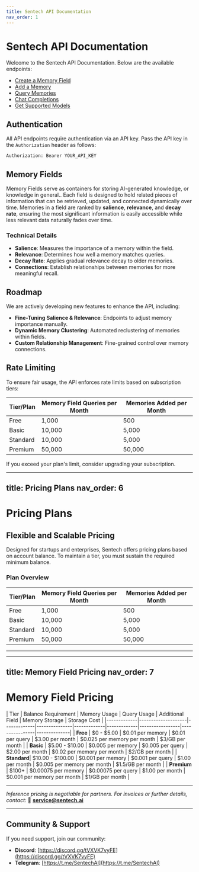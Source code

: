 ```yaml
---
title: Sentech API Documentation
nav_order: 1
---
```


# Sentech API Documentation

Welcome to the Sentech API Documentation. Below are the available endpoints:

- [Create a Memory Field](create-memory-field.md)
- [Add a Memory](add-memory.md)
- [Query Memories](query-memories.md)
- [Chat Completions](chat-completions.md)
- [Get Supported Models](supported-models.md)

## Authentication

All API endpoints require authentication via an API key. Pass the API key in the `Authorization` header as follows:

```sh
Authorization: Bearer YOUR_API_KEY
```

## Memory Fields

Memory Fields serve as containers for storing AI-generated knowledge, or knowledge in general.. Each field is designed to hold related pieces of information that can be retrieved, updated, and connected dynamically over time. Memories in a field are ranked by **salience**, **relevance**, and **decay rate**, ensuring the most significant information is easily accessible while less relevant data naturally fades over time.

### Technical Details
- **Salience**: Measures the importance of a memory within the field.
- **Relevance**: Determines how well a memory matches queries.
- **Decay Rate**: Applies gradual relevance decay to older memories.
- **Connections**: Establish relationships between memories for more meaningful recall.

## Roadmap

We are actively developing new features to enhance the API, including:

- **Fine-Tuning Salience & Relevance**: Endpoints to adjust memory importance manually.
- **Dynamic Memory Clustering**: Automated reclustering of memories within fields.
- **Custom Relationship Management**: Fine-grained control over memory connections.

## Rate Limiting

To ensure fair usage, the API enforces rate limits based on subscription tiers:

| Tier/Plan    | Memory Field Queries per Month | Memories Added per Month |
|---------|------------------|-------------------|
| Free    | 1,000            | 500               |
| Basic   | 10,000           | 5,000             |
| Standard| 10,000           | 5,000             |
| Premium | 50,000           | 50,000            |

If you exceed your plan's limit, consider upgrading your subscription.

---
title: Pricing Plans
nav_order: 6
---

# Pricing Plans

## **Flexible and Scalable Pricing**
Designed for startups and enterprises, Sentech offers pricing plans based on account balance. To maintain a tier, you must sustain the required minimum balance.

### **Plan Overview**

| Tier/Plan  | Memory Field Queries per Month | Memories Added per Month |
|------------|------------------------------|-------------------------|
| Free       | 1,000                        | 500                     |
| Basic      | 10,000                        | 5,000                   |
| Standard   | 10,000                        | 5,000                   |
| Premium    | 50,000                        | 50,000                  |

---

---
title: Memory Field Pricing
nav_order: 7
---

# Memory Field Pricing

| Tier         | Balance Requirement | Memory Usage | Query Usage | Additional Field | Memory Storage | Storage Cost |
|-------------|--------------------|-------------|---------------|-------------|-------------|-----------------|----------------|--------------|
| **Free**    | $0 - $5.00         | $0.01 per memory  | $0.01 per query  | $3.00 per month | $0.025 per memory per month | $3/GB per month |
| **Basic**   | $5.00 - $10.00     | $0.005 per memory | $0.005 per query | $2.00 per month | $0.02 per memory per month  | $2/GB per month |
| **Standard**| $10.00 - $100.00   | $0.001 per memory | $0.001 per query | $1.00 per month | $0.005 per memory per month | $1.5/GB per month |
| **Premium** | $100+              | $0.00075 per memory | $0.00075 per query | $1.00 per month | $0.001 per memory per month | $1/GB per month |


---

*Inference pricing is negotiable for partners. For invoices or further details, contact:*
📩 **service@sentech.ai**

---

## Community & Support

If you need support, join our community:
- **Discord**: [https://discord.gg/tVXVK7vyFE](https://discord.gg/tVXVK7vyFE)
- **Telegram**: [https://t.me/SentechAI](https://t.me/SentechAI)

